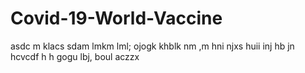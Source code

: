 # Covid-19-World-Vaccine
asdc m
klacs
sdam
lmkm
lml;
ojogk
khblk
nm ,m
hni
njxs
huii
inj
hb
jn
hcvcdf
h h
gogu
lbj,
boul
aczzx
